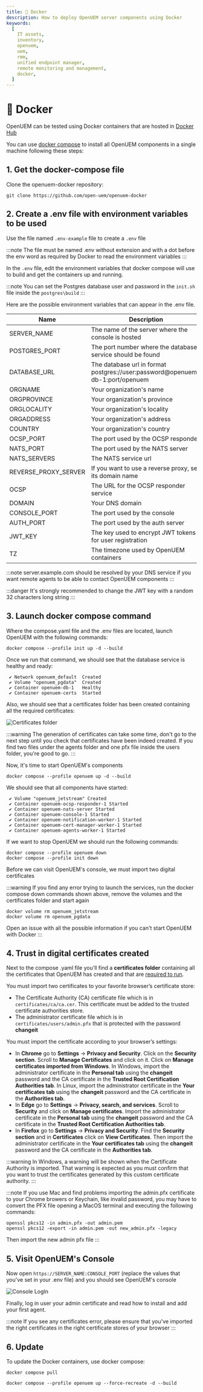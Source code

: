 ```yaml
---
title: 🐳 Docker
description: How to deploy OpenUEM server components using Docker
keywords:
  [
    IT assets,
    inventory,
    openuem,
    uem,
    rmm,
    unified endpoint manager,
    remote monitoring and management,
    docker,
  ]
---
```


# 🐳 Docker

OpenUEM can be tested using Docker containers that are hosted in [Docker Hub](https://hub.docker.com/u/openuem)

You can use [docker compose](https://docs.docker.com/compose/) to install all OpenUEM components in a single machine following these steps:

## 1. Get the docker-compose file

Clone the openuem-docker repository:

```(bash)
git clone https://github.com/open-uem/openuem-docker
```

## 2. Create a .env file with environment variables to be used

Use the file named `.env-example` file to create a `.env` file

:::note
The file must be named .env without extension and with a dot before the env word as required by Docker to read the environment variables
:::

In the `.env` file, edit the environment variables that docker compose will use to build and get the containers up and running.

:::note
You can set the Postgres database user and password in the `init.sh` file inside the `postgres\build`
:::

Here are the possible environment variables that can appear in the .env file.

| Name                 | Description                                                                   | Optional | Example value                                  |
| -------------------- | ----------------------------------------------------------------------------- | -------- | ---------------------------------------------- |
| SERVER_NAME          | The name of the server where the console is hosted                            | no       | server.example.com                             |
| POSTGRES_PORT        | The port number where the database service should be found                    | no       | 5432                                           |
| DATABASE_URL         | The database url in format postgres://user:password@openuem-db-1:port/openuem | no       | postgres://test:test@openuem-db-1:5432/openuem |
| ORGNAME              | Your organization's name                                                      | no       | OpenUEM                                        |
| ORGPROVINCE          | Your organization's province                                                  | yes      | Valladolid                                     |
| ORGLOCALITY          | Your organization's locality                                                  | yes      | Valladolid                                     |
| ORGADDRESS           | Your organization's address                                                   | yes      | My org's address                               |
| COUNTRY              | Your organization's country                                                   | no       | ES                                             |
| OCSP_PORT            | The port used by the OCSP responder                                           | no       | 8000                                           |
| NATS_PORT            | The port used by the NATS server                                              | no       | 4433                                           |
| NATS_SERVERS         | The NATS service url                                                          | no       | server.example.com:4433                        |
| REVERSE_PROXY_SERVER | If you want to use a reverse proxy, set its domain name                       | yes      | console.example.com                            |
| OCSP                 | The URL for the OCSP responder service                                        | no       | http://server.example.com:8000                 |
| DOMAIN               | Your DNS domain                                                               | no       | example.com                                    |
| CONSOLE_PORT         | The port used by the console                                                  | no       | 1323                                           |
| AUTH_PORT            | The port used by the auth server                                              | no       | 1324                                           |
| JWT_KEY              | The key used to encrypt JWT tokens for user registration                      | no       | averylongsecret                                |
| TZ                   | The timezone used by OpenUEM containers                                       | yes      | Europe/Madrid                                  |

:::note
server.example.com should be resolved by your DNS service if you want remote agents to be able to contact OpenUEM components
:::

:::danger
It's strongly recommended to change the JWT key with a random 32 characters long string
:::

## 3. Launch docker compose command

Where the compose.yaml file and the .env files are located, launch OpenUEM with the following commands:

```(bash)
docker compose --profile init up -d --build
```

Once we run that command, we should see that the database service is healthy and ready:

```
 ✔ Network openuem_default  Created
 ✔ Volume "openuem_pgdata"  Created
 ✔ Container openuem-db-1   Healthy
 ✔ Container openuem-certs  Started
```

Also, we should see that a certificates folder has been created containing all the required certificates:

![Certificates folder](/img/docker/certificates_folder.png)

:::warning
The generation of certificates can take some time, don't go to the next step until you check that certificates have been indeed created. If you find two files under the agents folder and one pfx file inside the users folder, you're good to go.
:::

Now, it's time to start OpenUEM's components

```(bash)
docker compose --profile openuem up -d --build
```

We should see that all components have started:

```
 ✔ Volume "openuem_jetstream" Created
 ✔ Container openuem-ocsp-responder-1 Started
 ✔ Container openuem-nats-server Started
 ✔ Container openuem-console-1 Started
 ✔ Container openuem-notification-worker-1 Started
 ✔ Container openuem-cert-manager-worker-1 Started
 ✔ Container openuem-agents-worker-1 Started
```

If we want to stop OpenUEM we should run the following commands:

```(bash)
docker compose --profile openuem down
docker compose --profile init down
```

Before we can visit OpenUEM's console, we must import two digital certificates

:::warning
If you find any error trying to launch the services, run the docker compose down commands shown above, remove the volumes and the certificates folder and start again

```
docker volume rm openuem_jetstream
docker volume rm openuem_pgdata
```

Open an issue with all the possible information if you can't start OpenUEM with Docker
:::

## 4. Trust in digital certificates created

Next to the compose .yaml file you’ll find a **certificates folder** containing all the certificates that OpenUEM has created and that are [required to run](/docs/Introduction/security).

You must import two certificates to your favorite browser’s certificate store:

- The Certificate Authority (CA) certificate file which is in `certificates/ca/ca.cer`. This certificate must be added to the trusted certificate authorities store.
- The administrator certificate file which is in `certificates/users/admin.pfx` that is protected with the password **changeit**

You must import the certificate according to your browser’s settings:

- In **Chrome** go to **Settings** -> **Privacy and Security**. Click on the **Security section**. Scroll to **Manage Certificates** and click on it. Click on **Manage certificates imported from Windows**. In Windows, import the administrator certificate in the **Personal tab** using the **changeit** password and the CA certificate in the **Trusted Root Certification Authorities tab**. In Linux, import the administrator certificate in the **Your certificates tab** using the **changeit** password and the CA certificate in the **Authorities tab**.
- In **Edge** go to **Settings** -> **Privacy, search, and services**. Scroll to **Security** and click on **Manage certificates**. Import the administrator certificate in the **Personal tab** using the **changeit** password and the CA certificate in the **Trusted Root Certification Authorities tab**.
- In **Firefox** go to **Settings** -> **Privacy and Security**. Find the **Security section** and in **Certificates** click on **View Certificates**. Then import the administrator certificate in the **Your certificates tab** using the **changeit** password and the CA certificate in the **Authorities tab**.

:::warning
In Windows, a warning will be shown when the Certificate Authority is imported. That warning is expected as you must confirm that you want to trust the certificates generated by this custom certificate authority.
:::

:::note
If you use Mac and find problems importing the admin.pfx certificate to your Chrome browers or Keychain, like invalid password, you may have to convert the PFX file opening a MacOS terminal and executing the following commands:
```
openssl pkcs12 -in admin.pfx -out admin.pem
openssl pkcs12 -export -in admin.pem -out new_admin.pfx -legacy
```
Then import the new admin pfx file 
:::

## 5. Visit OpenUEM's Console

Now open `https://SERVER_NAME:CONSOLE_PORT` (replace the values that you've set in your .env file) and you should see OpenUEM's console

![Console LogIn](/img/console/login.png)

Finally, log in user your admin certificate and read how to install and add your first agent.

:::note
If you see any certificates error, please ensure that you've imported the right certificates in the right certificate stores of your browser
:::

## 6. Update

To update the Docker containers, use docker compose:

```(bash)
docker compose pull

docker compose --profile openuem up --force-recreate -d --build
```
